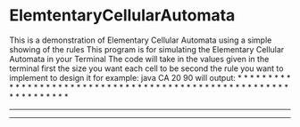 # ElemtentaryCellularAutomata
This is a demonstration of Elementary Cellular Automata using a simple showing of the rules
This program is for simulating the Elementary Cellular Automata in your Terminal
The code will take in the values given in the terminal
first the size you want each cell to be
second the rule you want to implement to design it
for example:
java CA 20 90
will output:
                    *
                   * *
                  *   *
                 * * * *
                *       *
               * *     * *
              *   *   *   *
             * * * * * * * *
          *   *           *   *
         * * * *         * * * *
      *   *   *   *   *   *   *   *
     * * * * * * * * * * * * * * * *
    *                               *
   * *                             * *
  *   *                           *   *
